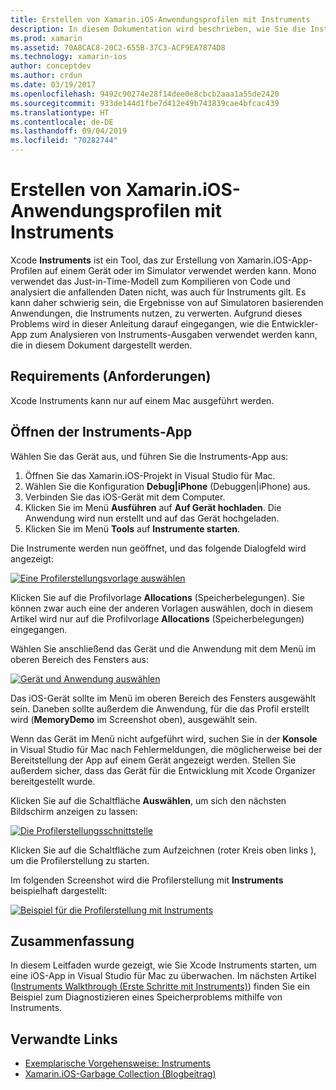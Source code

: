 ```yaml
---
title: Erstellen von Xamarin.iOS-Anwendungsprofilen mit Instruments
description: In diesem Dokumentation wird beschrieben, wie Sie die Instruments-App von Apple für die Profilerstellung für eine Xamarin.iOS-App verwenden können, die auf einem Gerät oder auf einem Emulator installiert ist.
ms.prod: xamarin
ms.assetid: 70A8CAC8-20C2-655B-37C3-ACF9EA7874D8
ms.technology: xamarin-ios
author: conceptdev
ms.author: crdun
ms.date: 03/19/2017
ms.openlocfilehash: 9492c90274e28f14dee0e8cbcb2aaa1a55de2420
ms.sourcegitcommit: 933de144d1fbe7d412e49b743839cae4bfcac439
ms.translationtype: HT
ms.contentlocale: de-DE
ms.lasthandoff: 09/04/2019
ms.locfileid: "70282744"
---
```

# <a name="profiling-xamarinios-applications-with-instruments"></a>Erstellen von Xamarin.iOS-Anwendungsprofilen mit Instruments

Xcode **Instruments** ist ein Tool, das zur Erstellung von Xamarin.iOS-App-Profilen auf einem Gerät oder im Simulator verwendet werden kann. Mono verwendet das Just-in-Time-Modell zum Kompilieren von Code und analysiert die anfallenden Daten nicht, was auch für Instruments gilt. Es kann daher schwierig sein, die Ergebnisse von auf Simulatoren basierenden Anwendungen, die Instruments nutzen, zu verwerten.
Aufgrund dieses Problems wird in dieser Anleitung darauf eingegangen, wie die Entwickler-App zum Analysieren von Instruments-Ausgaben verwendet werden kann, die in diesem Dokument dargestellt werden.

## <a name="requirements"></a>Requirements (Anforderungen)

Xcode Instruments kann nur auf einem Mac ausgeführt werden.

## <a name="opening-the-instruments-app"></a>Öffnen der Instruments-App

Wählen Sie das Gerät aus, und führen Sie die Instruments-App aus:

1. Öffnen Sie das Xamarin.iOS-Projekt in Visual Studio für Mac.
2. Wählen Sie die Konfiguration **Debug|iPhone** (Debuggen|iPhone) aus.
3. Verbinden Sie das iOS-Gerät mit dem Computer.
4. Klicken Sie im Menü **Ausführen** auf **Auf Gerät hochladen**. Die Anwendung wird nun erstellt und auf das Gerät hochgeladen.
5. Klicken Sie im Menü **Tools** auf **Instrumente starten**.


Die Instrumente werden nun geöffnet, und das folgende Dialogfeld wird angezeigt:

 [![](using-instruments-to-detect-native-leaks-using-markheap-images/instruments1.png "Eine Profilerstellungsvorlage auswählen")](using-instruments-to-detect-native-leaks-using-markheap-images/instruments1.png#lightbox)

Klicken Sie auf die Profilvorlage **Allocations** (Speicherbelegungen). Sie können zwar auch eine der anderen Vorlagen auswählen, doch in diesem Artikel wird nur auf die Profilvorlage **Allocations** (Speicherbelegungen) eingegangen.

Wählen Sie anschließend das Gerät und die Anwendung mit dem Menü im oberen Bereich des Fensters aus:

[![](using-instruments-to-detect-native-leaks-using-markheap-images/instruments2.png "Gerät und Anwendung auswählen")](using-instruments-to-detect-native-leaks-using-markheap-images/instruments2.png#lightbox)

Das iOS-Gerät sollte im Menü im oberen Bereich des Fensters ausgewählt sein. Daneben sollte außerdem die Anwendung, für die das Profil erstellt wird (**MemoryDemo** im Screenshot oben), ausgewählt sein.

Wenn das Gerät im Menü nicht aufgeführt wird, suchen Sie in der **Konsole** in Visual Studio für Mac nach Fehlermeldungen, die möglicherweise bei der Bereitstellung der App auf einem Gerät angezeigt werden. Stellen Sie außerdem sicher, dass das Gerät für die Entwicklung mit Xcode Organizer bereitgestellt wurde.

Klicken Sie auf die Schaltfläche **Auswählen**, um sich den nächsten Bildschirm anzeigen zu lassen:

[![](using-instruments-to-detect-native-leaks-using-markheap-images/instruments3.png "Die Profilerstellungsschnittstelle")](using-instruments-to-detect-native-leaks-using-markheap-images/instruments3.png#lightbox)

Klicken Sie auf die Schaltfläche zum Aufzeichnen (roter Kreis oben links ), um die Profilerstellung zu starten.

Im folgenden Screenshot wird die Profilerstellung mit **Instruments** beispielhaft dargestellt:

[![](using-instruments-to-detect-native-leaks-using-markheap-images/instruments4.png "Beispiel für die Profilerstellung mit Instruments")](using-instruments-to-detect-native-leaks-using-markheap-images/instruments4.png#lightbox)

## <a name="summary"></a>Zusammenfassung

In diesem Leitfaden wurde gezeigt, wie Sie Xcode Instruments starten, um eine iOS-App in Visual Studio für Mac zu überwachen. Im nächsten Artikel ([Instruments Walkthrough (Erste Schritte mit Instruments)](~/ios/deploy-test/walkthrough-apples-instrument.md)) finden Sie ein Beispiel zum Diagnostizieren eines Speicherproblems mithilfe von Instruments.

## <a name="related-links"></a>Verwandte Links

- [Exemplarische Vorgehensweise: Instruments](~/ios/deploy-test/walkthrough-apples-instrument.md)
- [Xamarin.iOS-Garbage Collection (Blogbeitrag)](http://c-sharx.net/2015-04-27-xamarin-ios-the-garbage-collector-and-me/)
